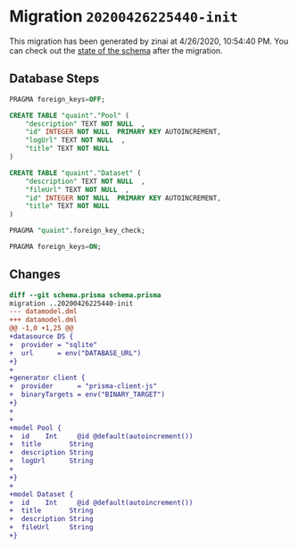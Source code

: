 # Migration `20200426225440-init`

This migration has been generated by zinai at 4/26/2020, 10:54:40 PM.
You can check out the [state of the schema](./schema.prisma) after the migration.

## Database Steps

```sql
PRAGMA foreign_keys=OFF;

CREATE TABLE "quaint"."Pool" (
    "description" TEXT NOT NULL  ,
    "id" INTEGER NOT NULL  PRIMARY KEY AUTOINCREMENT,
    "logUrl" TEXT NOT NULL  ,
    "title" TEXT NOT NULL  
) 

CREATE TABLE "quaint"."Dataset" (
    "description" TEXT NOT NULL  ,
    "fileUrl" TEXT NOT NULL  ,
    "id" INTEGER NOT NULL  PRIMARY KEY AUTOINCREMENT,
    "title" TEXT NOT NULL  
) 

PRAGMA "quaint".foreign_key_check;

PRAGMA foreign_keys=ON;
```

## Changes

```diff
diff --git schema.prisma schema.prisma
migration ..20200426225440-init
--- datamodel.dml
+++ datamodel.dml
@@ -1,0 +1,25 @@
+datasource DS {
+  provider = "sqlite"
+  url      = env("DATABASE_URL")
+}
+
+generator client {
+  provider      = "prisma-client-js"
+  binaryTargets = env("BINARY_TARGET")
+}
+
+
+model Pool {
+  id    Int     @id @default(autoincrement())
+  title       String
+  description String
+  logUrl      String
+
+}
+
+model Dataset {
+  id    Int     @id @default(autoincrement())
+  title       String
+  description String
+  fileUrl     String
+}
```


